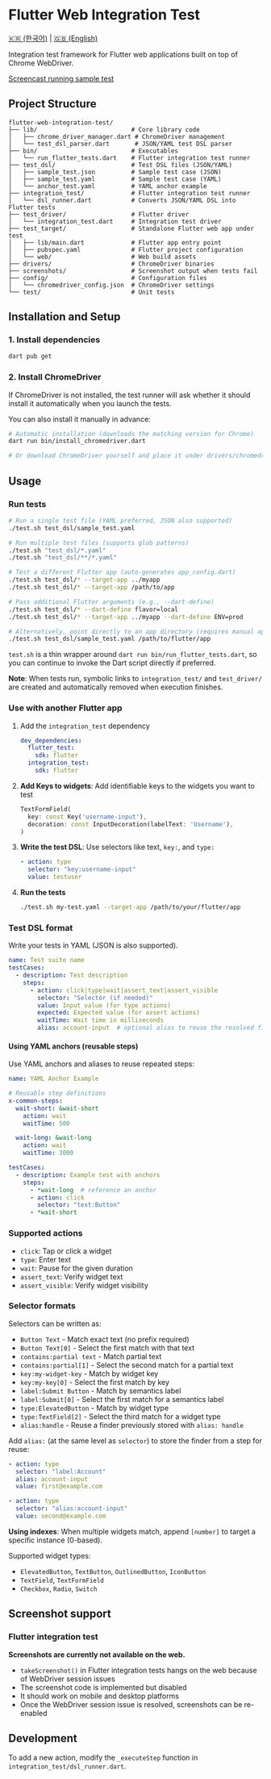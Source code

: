 # Flutter Web Integration Test

[🇰🇷 (한국어)](./README_KO.md) | [🇬🇧 (English)](./README.md)

Integration test framework for Flutter web applications built on top of Chrome WebDriver.

[Screencast running sample test](https://youtu.be/5ak3G1bGFAw)

## Project Structure

```
flutter-web-integration-test/
├── lib/                          # Core library code
│   ├── chrome_driver_manager.dart # ChromeDriver management
│   └── test_dsl_parser.dart       # JSON/YAML test DSL parser
├── bin/                          # Executables
│   └── run_flutter_tests.dart    # Flutter integration test runner
├── test_dsl/                     # Test DSL files (JSON/YAML)
│   ├── sample_test.json          # Sample test case (JSON)
│   ├── sample_test.yaml          # Sample test case (YAML)
│   └── anchor_test.yaml          # YAML anchor example
├── integration_test/             # Flutter integration test runner
│   └── dsl_runner.dart           # Converts JSON/YAML DSL into Flutter tests
├── test_driver/                  # Flutter driver
│   └── integration_test.dart     # Integration test driver
├── test_target/                  # Standalone Flutter web app under test
│   ├── lib/main.dart             # Flutter app entry point
│   ├── pubspec.yaml              # Flutter project configuration
│   └── web/                      # Web build assets
├── drivers/                      # ChromeDriver binaries
├── screenshots/                  # Screenshot output when tests fail
├── config/                       # Configuration files
│   └── chromedriver_config.json  # ChromeDriver settings
└── test/                         # Unit tests
```

## Installation and Setup

### 1. Install dependencies
```bash
dart pub get
```

### 2. Install ChromeDriver
If ChromeDriver is not installed, the test runner will ask whether it should install it automatically when you launch the tests.

You can also install it manually in advance:

```bash
# Automatic installation (downloads the matching version for Chrome)
dart run bin/install_chromedriver.dart

# Or download ChromeDriver yourself and place it under drivers/chromedriver
```

## Usage

### Run tests

```bash
# Run a single test file (YAML preferred, JSON also supported)
./test.sh test_dsl/sample_test.yaml

# Run multiple test files (supports glob patterns)
./test.sh "test_dsl/*.yaml"
./test.sh "test_dsl/**/*.yaml"

# Test a different Flutter app (auto-generates app_config.dart)
./test.sh test_dsl/* --target-app ../myapp
./test.sh test_dsl/* --target-app /path/to/app

# Pass additional Flutter arguments (e.g., --dart-define)
./test.sh test_dsl/* --dart-define flavor=local
./test.sh test_dsl/* --target-app ../myapp --dart-define ENV=prod

# Alternatively, point directly to an app directory (requires manual app_config.dart)
./test.sh test_dsl/sample_test.yaml /path/to/flutter/app
```

`test.sh` is a thin wrapper around `dart run bin/run_flutter_tests.dart`, so you can continue to invoke the Dart script directly if preferred.

**Note**: When tests run, symbolic links to `integration_test/` and `test_driver/` are created and automatically removed when execution finishes.

### Use with another Flutter app

1. Add the `integration_test` dependency
   ```yaml
   dev_dependencies:
     flutter_test:
       sdk: flutter
     integration_test:
       sdk: flutter
   ```

2. **Add Keys to widgets**: Add identifiable keys to the widgets you want to test
   ```dart
   TextFormField(
     key: const Key('username-input'),
     decoration: const InputDecoration(labelText: 'Username'),
   )
   ```

3. **Write the test DSL**: Use selectors like text, `key:`, and `type:`
   ```yaml
   - action: type
     selector: "key:username-input"
     value: testuser
   ```

4. **Run the tests**
   ```bash
   ./test.sh my-test.yaml --target-app /path/to/your/flutter/app
   ```


### Test DSL format

Write your tests in YAML (JSON is also supported).

```yaml
name: Test suite name
testCases:
  - description: Test description
    steps:
      - action: click|type|wait|assert_text|assert_visible
        selector: "Selector (if needed)"
        value: Input value (for type actions)
        expected: Expected value (for assert actions)
        waitTime: Wait time in milliseconds
        alias: account-input  # optional alias to reuse the resolved finder later
```

#### Using YAML anchors (reusable steps)

Use YAML anchors and aliases to reuse repeated steps:

```yaml
name: YAML Anchor Example

# Reusable step definitions
x-common-steps:
  wait-short: &wait-short
    action: wait
    waitTime: 500

  wait-long: &wait-long
    action: wait
    waitTime: 3000

testCases:
  - description: Example test with anchors
    steps:
      - *wait-long  # reference an anchor
      - action: click
        selector: "text:Button"
      - *wait-short
```

### Supported actions

- `click`: Tap or click a widget
- `type`: Enter text
- `wait`: Pause for the given duration
- `assert_text`: Verify widget text
- `assert_visible`: Verify widget visibility

### Selector formats

Selectors can be written as:
- `Button Text` - Match exact text (no prefix required)
- `Button Text[0]` - Select the first match with that text
- `contains:partial text` - Match partial text
- `contains:partial[1]` - Select the second match for a partial text
- `key:my-widget-key` - Match by widget key
- `key:my-key[0]` - Select the first match by key
- `label:Submit Button` - Match by semantics label
- `label:Submit[0]` - Select the first match for a semantics label
- `type:ElevatedButton` - Match by widget type
- `type:TextField[2]` - Select the third match for a widget type
- `alias:handle` - Reuse a finder previously stored with `alias: handle`

Add `alias:` (at the same level as `selector`) to store the finder from a step for reuse:

```yaml
- action: type
  selector: "label:Account"
  alias: account-input
  value: first@example.com

- action: type
  selector: "alias:account-input"
  value: second@example.com
```

**Using indexes**: When multiple widgets match, append `[number]` to target a specific instance (0-based).

Supported widget types:
- `ElevatedButton`, `TextButton`, `OutlinedButton`, `IconButton`
- `TextField`, `TextFormField`
- `Checkbox`, `Radio`, `Switch`

## Screenshot support

### Flutter integration test
**Screenshots are currently not available on the web.**

- `takeScreenshot()` in Flutter integration tests hangs on the web because of WebDriver session issues
- The screenshot code is implemented but disabled
- It should work on mobile and desktop platforms
- Once the WebDriver session issue is resolved, screenshots can be re-enabled

## Development

To add a new action, modify the `_executeStep` function in `integration_test/dsl_runner.dart`.
